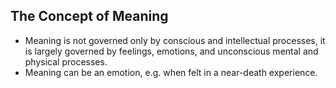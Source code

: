## The Concept of Meaning



*   Meaning is not governed only by conscious and intellectual processes, it is largely governed by feelings, emotions, and unconscious mental and physical processes.
*   Meaning can be an emotion, e.g. when felt in a near-death experience.

